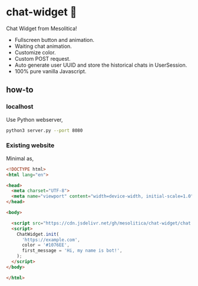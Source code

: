 # chat-widget 💬

Chat Widget from Mesolitica!

- Fullscreen button and animation.
- Waiting chat animation.
- Customize color.
- Custom POST request.
- Auto generate user UUID and store the historical chats in UserSession.
- 100% pure vanilla Javascript.

## how-to

### localhost

Use Python webserver,

```bash
python3 server.py --port 8080
```

### Existing website

Minimal as,

```html
<!DOCTYPE html>
<html lang="en">

<head>
  <meta charset="UTF-8">
  <meta name="viewport" content="width=device-width, initial-scale=1.0">
</head>

<body>

  <script src="https://cdn.jsdelivr.net/gh/mesolitica/chat-widget/chat.js"></script>
  <script>
    ChatWidget.init(
      'https://example.com',
      color = '#1076EE',
      first_message = 'Hi, my name is bot!',
    );
  </script>
</body>

</html>
```

